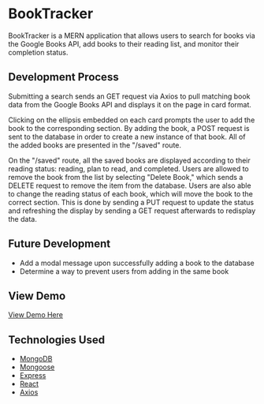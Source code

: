 # BookTracker
BookTracker is a MERN application that allows users to search for books via the Google Books API, add books to their reading list, and monitor their completion status.

## Development Process
Submitting a search sends an GET request via Axios to pull matching book data from the Google Books API and displays it on the page in card format.

Clicking on the ellipsis embedded on each card prompts the user to add the book to the corresponding section. By adding the book, a POST request is sent to the database in order to create a new instance of that book. All of the added books are presented in the "/saved" route.

On the "/saved" route, all the saved books are displayed according to their reading status: reading, plan to read, and completed. Users are allowed to remove the book from the list by selecting "Delete Book," which sends a DELETE request to remove the item from the database. Users are also able to change the reading status of each book, which will move the book to the correct section. This is done by sending a PUT request to update the status and refreshing the display by sending a GET request afterwards to redisplay the data. 

## Future Development
* Add a modal message upon successfully adding a book to the database
* Determine a way to prevent users from adding in the same book

## View Demo
[View Demo Here](https://booktracker-ett.herokuapp.com/)

## Technologies Used
* [MongoDB](https://www.mongodb.com/)
* [Mongoose](https://www.npmjs.com/package/mongoose)
* [Express](https://www.npmjs.com/package/express)
* [React](https://reactjs.org/)
* [Axios](https://www.npmjs.com/package/axios)